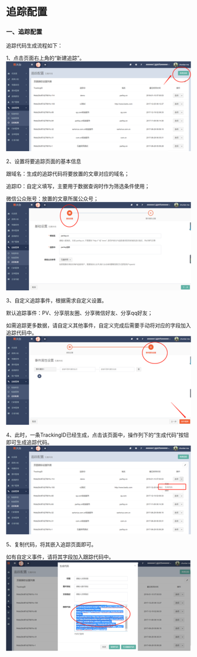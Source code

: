 # 追踪配置

### 一、追踪配置

追踪代码生成流程如下：

1、点击页面右上角的“新建追踪”。  
![](/assets/1516622243%281%29.png)

2、设置将要追踪页面的基本信息

跟域名：生成的追踪代码将要放置的文章对应的域名；

追踪ID：自定义填写，主要用于数据查询时作为筛选条件使用；

微信公众账号：放置的文章所属公众号；  
![](/assets/1516622316%281%29.jpg)

3、自定义追踪事件，根据需求自定义设置。

默认追踪事件：PV、分享朋友圈、分享微信好友、分享qq好友；

如需追踪更多数据，请自定义其他事件，自定义完成后需要手动将对应的字段加入追踪代码中。  
![](/assets/1516622414%281%29.png)

4、此时，一条TrackingID已经生成，点击该页面中，操作列下的“生成代码”按钮即可生成追踪代码。  
![](/assets/1516622601.png)

5、复制代码，将其嵌入追踪页面即可。

如有自定义事件，请将其字段加入跟踪代码中。  
![](/assets/1516622729%281%29.png)

